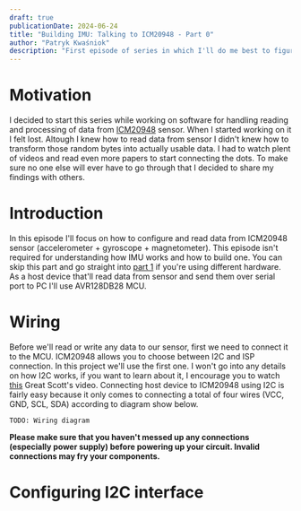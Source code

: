 ```yaml
---
draft: true
publicationDate: 2024-06-24
title: "Building IMU: Talking to ICM20948 - Part 0"
author: "Patryk Kwaśniok"
description: "First episode of series in which I'll do me best to figure out how to use ICM20948 sensor. This episode is about communicating with sensor using I2C and reading accelerometer's data."
---
```


# Motivation
I decided to start this series while working on software for handling reading and processing of data from [ICM20948](https://invensense.tdk.com/products/motion-tracking/9-axis/icm-20948/) sensor. When I started working on it I felt lost. Altough I knew how to read data from sensor I didn't knew how to transform those random bytes into actually usable data. I had to watch plent of videos and read even more papers to start connecting the dots. To make sure no one else will ever have to go through that I decided to share my findings with others.

# Introduction
In this episode I'll focus on how to configure and read data from ICM20948 sensor (accelerometer + gyroscope + magnetometer). This episode isn't required for understanding how IMU works and how to build one. You can skip this part and go straight into [part 1](#) if you're using different hardware. As a host device that'll read data from sensor and send them over serial port to PC I'll use AVR128DB28 MCU. 

# Wiring
Before we'll read or write any data to our sensor, first we need to connect it to the MCU. ICM20948 allows you to choose between I2C and ISP connection. In this project we'll use the first one. I won't go into any details on how I2C works, if you want to learn about it, I encourage you to watch [this](https://www.youtube.com/watch?v=_fgWQ3TIhyE&pp=ygUDaTJj) Great Scott's video. Connecting host device to ICM20948 using I2C is fairly easy because it only comes to connecting a total of four wires (VCC, GND, SCL, SDA) according to diagram show below.

```
TODO: Wiring diagram
```

**Please make sure that you haven't messed up any connections (especially power supply) before powering up your circuit. Invalid connections may fry your components.**

# Configuring I2C interface
